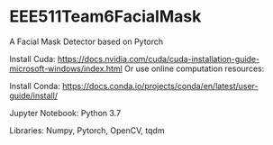 # EEE511Team6FacialMask
A Facial Mask Detector based on Pytorch

Install Cuda: https://docs.nvidia.com/cuda/cuda-installation-guide-microsoft-windows/index.html
Or use online computation resources: 

Install Conda: https://docs.conda.io/projects/conda/en/latest/user-guide/install/ 


Jupyter Notebook: Python 3.7

Libraries: Numpy, Pytorch, OpenCV, tqdm
